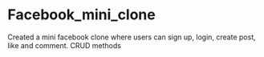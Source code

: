 # Facebook_mini_clone
Created a mini facebook clone where users can sign up, login, create post, like and comment. CRUD methods
